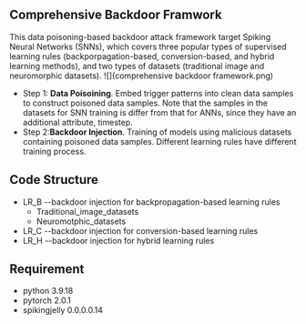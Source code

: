 ## Comprehensive Backdoor Framwork
This data poisoning-based backdoor attack framework target Spiking Neural Networks (SNNs), which covers three popular types of supervised learning rules (backporpagation-based, conversion-based, and hybrid learning methods), and two types of datasets (traditional image and neuromorphic datasets).
![](comprehensive backdoor framework.png)

* Step 1: **Data Poisoining**. Embed trigger patterns into clean data samples to construct poisoned data samples. Note that the samples in the datasets for SNN training is differ from that for ANNs, since they have an additional attribute, timestep.
* Step 2:**Backdoor Injection**. Training of models using malicious datasets containing poisoned data samples. Different learning rules have different training process.

## Code Structure

* LR_B   --backdoor injection for backpropagation-based learning rules
    * Traditional_image_datasets
    * Neuromotphic_datasets
* LR_C   --backdoor injection for conversion-based learning rules
* LR_H   --backdoor injection for hybrid learning rules

## Requirement

* python          3.9.18
* pytorch         2.0.1
* spikingjelly     0.0.0.0.14

